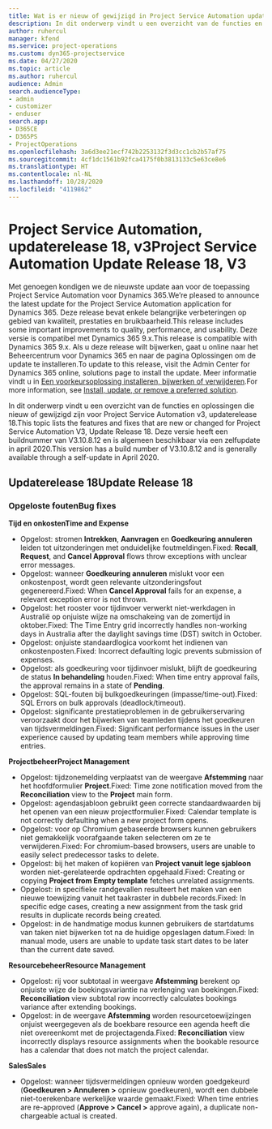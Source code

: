 ```yaml
---
title: Wat is er nieuw of gewijzigd in Project Service Automation updaterelease 18, v3
description: In dit onderwerp vindt u een overzicht van de functies en oplossingen die beschikbaar zijn voor Project Service Automation updaterelease 18, v3.
author: ruhercul
manager: kfend
ms.service: project-operations
ms.custom: dyn365-projectservice
ms.date: 04/27/2020
ms.topic: article
ms.author: ruhercul
audience: Admin
search.audienceType:
- admin
- customizer
- enduser
search.app:
- D365CE
- D365PS
- ProjectOperations
ms.openlocfilehash: 3a6d3ee21ecf742b2253132f3d3cc1cb2b57af75
ms.sourcegitcommit: 4cf1dc1561b92fca4175f0b3813133c5e63ce8e6
ms.translationtype: HT
ms.contentlocale: nl-NL
ms.lasthandoff: 10/28/2020
ms.locfileid: "4119862"
---
```

# <a name="project-service-automation-update-release-18-v3"></a><span data-ttu-id="18736-103">Project Service Automation, updaterelease 18, v3</span><span class="sxs-lookup"><span data-stu-id="18736-103">Project Service Automation Update Release 18, V3</span></span>

<span data-ttu-id="18736-104">Met genoegen kondigen we de nieuwste update aan voor de toepassing Project Service Automation voor Dynamics 365.</span><span class="sxs-lookup"><span data-stu-id="18736-104">We’re pleased to announce the latest update for the Project Service Automation application for Dynamics 365.</span></span> <span data-ttu-id="18736-105">Deze release bevat enkele belangrijke verbeteringen op gebied van kwaliteit, prestaties en bruikbaarheid.</span><span class="sxs-lookup"><span data-stu-id="18736-105">This release includes some important improvements to quality, performance, and usability.</span></span> <span data-ttu-id="18736-106">Deze versie is compatibel met Dynamics 365 9.x.</span><span class="sxs-lookup"><span data-stu-id="18736-106">This release is compatible with Dynamics 365 9.x.</span></span> <span data-ttu-id="18736-107">Als u deze release wilt bijwerken, gaat u online naar het Beheercentrum voor Dynamics 365 en naar de pagina Oplossingen om de update te installeren.</span><span class="sxs-lookup"><span data-stu-id="18736-107">To update to this release, visit the Admin Center for Dynamics 365 online, solutions page to install the update.</span></span> <span data-ttu-id="18736-108">Meer informatie vindt u in [Een voorkeursoplossing installeren, bijwerken of verwijderen](https://docs.microsoft.com/power-platform/admin/install-remove-preferred-solution).</span><span class="sxs-lookup"><span data-stu-id="18736-108">For more information, see [Install, update, or remove a preferred solution](https://docs.microsoft.com/power-platform/admin/install-remove-preferred-solution).</span></span>

<span data-ttu-id="18736-109">In dit onderwerp vindt u een overzicht van de functies en oplossingen die nieuw of gewijzigd zijn voor Project Service Automation v3, updaterelease 18.</span><span class="sxs-lookup"><span data-stu-id="18736-109">This topic lists the features and fixes that are new or changed for Project Service Automation V3, Update Release 18.</span></span> <span data-ttu-id="18736-110">Deze versie heeft een buildnummer van V3.10.8.12 en is algemeen beschikbaar via een zelfupdate in april 2020.</span><span class="sxs-lookup"><span data-stu-id="18736-110">This version has a build number of V3.10.8.12 and is generally available through a self-update in April 2020.</span></span>

## <a name="update-release-18"></a><span data-ttu-id="18736-111">Updaterelease 18</span><span class="sxs-lookup"><span data-stu-id="18736-111">Update Release 18</span></span>

### <a name="bug-fixes"></a><span data-ttu-id="18736-112">Opgeloste fouten</span><span class="sxs-lookup"><span data-stu-id="18736-112">Bug fixes</span></span>

<span data-ttu-id="18736-113">**Tijd en onkosten**</span><span class="sxs-lookup"><span data-stu-id="18736-113">**Time and Expense**</span></span>

- <span data-ttu-id="18736-114">Opgelost: stromen **Intrekken**, **Aanvragen** en **Goedkeuring annuleren** leiden tot uitzonderingen met onduidelijke foutmeldingen.</span><span class="sxs-lookup"><span data-stu-id="18736-114">Fixed: **Recall**, **Request**, and **Cancel Approval** flows throw exceptions with unclear error messages.</span></span>
- <span data-ttu-id="18736-115">Opgelost: wanneer **Goedkeuring annuleren** mislukt voor een onkostenpost, wordt geen relevante uitzonderingsfout gegenereerd.</span><span class="sxs-lookup"><span data-stu-id="18736-115">Fixed: When **Cancel Approval** fails for an expense, a relevant exception error is not thrown.</span></span>
- <span data-ttu-id="18736-116">Opgelost: het rooster voor tijdinvoer verwerkt niet-werkdagen in Australië op onjuiste wijze na omschakeing van de zomertijd in oktober.</span><span class="sxs-lookup"><span data-stu-id="18736-116">Fixed: The Time Entry grid incorrectly handles non-working days in Australia after the daylight savings time (DST) switch in October.</span></span>
- <span data-ttu-id="18736-117">Opgelost: onjuiste standaardlogica voorkomt het indienen van onkostenposten.</span><span class="sxs-lookup"><span data-stu-id="18736-117">Fixed: Incorrect defaulting logic prevents submission of expenses.</span></span>
- <span data-ttu-id="18736-118">Opgelost: als goedkeuring voor tijdinvoer mislukt, blijft de goedkeuring de status **In behandeling** houden.</span><span class="sxs-lookup"><span data-stu-id="18736-118">Fixed: When time entry approval fails, the approval remains in a state of **Pending**.</span></span>
- <span data-ttu-id="18736-119">Opgelost: SQL-fouten bij bulkgoedkeuringen (impasse/time-out).</span><span class="sxs-lookup"><span data-stu-id="18736-119">Fixed: SQL Errors on bulk approvals (deadlock/timeout).</span></span>
- <span data-ttu-id="18736-120">Opgelost: significante prestatieproblemen in de gebruikerservaring veroorzaakt door het bijwerken van teamleden tijdens het goedkeuren van tijdsvermeldingen.</span><span class="sxs-lookup"><span data-stu-id="18736-120">Fixed: Significant performance issues in the user experience caused by updating team members while approving time entries.</span></span>

<span data-ttu-id="18736-121">**Projectbeheer**</span><span class="sxs-lookup"><span data-stu-id="18736-121">**Project Management**</span></span>

- <span data-ttu-id="18736-122">Opgelost: tijdzonemelding verplaatst van de weergave **Afstemming** naar het hoofdformulier **Project**.</span><span class="sxs-lookup"><span data-stu-id="18736-122">Fixed: Time zone notification moved from the **Reconciliation** view to the **Project** main form.</span></span>
- <span data-ttu-id="18736-123">Opgelost: agendasjabloon gebruikt geen correcte standaardwaarden bij het openen van een nieuw projectformulier.</span><span class="sxs-lookup"><span data-stu-id="18736-123">Fixed: Calendar template is not correctly defaulting when a new project form opens.</span></span>
- <span data-ttu-id="18736-124">Opgelost: voor op Chromium gebaseerde browsers kunnen gebruikers niet gemakkelijk voorafgaande taken selecteren om ze te verwijderen.</span><span class="sxs-lookup"><span data-stu-id="18736-124">Fixed: For chromium-based browsers, users are unable to easily select predecessor tasks to delete.</span></span>
- <span data-ttu-id="18736-125">Opgelost: bij het maken of kopiëren van **Project vanuit lege sjabloon** worden niet-gerelateerde opdrachten opgehaald.</span><span class="sxs-lookup"><span data-stu-id="18736-125">Fixed: Creating or copying **Project from Empty template** fetches unrelated assignments.</span></span>
- <span data-ttu-id="18736-126">Opgelost: in specifieke randgevallen resulteert het maken van een nieuwe toewijzing vanuit het taakraster in dubbele records.</span><span class="sxs-lookup"><span data-stu-id="18736-126">Fixed: In specific edge cases, creating a new assignment from the task grid results in duplicate records being created.</span></span>
- <span data-ttu-id="18736-127">Opgelost: in de handmatige modus kunnen gebruikers de startdatums van taken niet bijwerken tot na de huidige opgeslagen datum.</span><span class="sxs-lookup"><span data-stu-id="18736-127">Fixed: In manual mode, users are unable to update task start dates to be later than the current date saved.</span></span>

<span data-ttu-id="18736-128">**Resourcebeheer**</span><span class="sxs-lookup"><span data-stu-id="18736-128">**Resource Management**</span></span>

- <span data-ttu-id="18736-129">Opgelost: rij voor subtotaal in weergave **Afstemming** berekent op onjuiste wijze de boekingsvariantie na verlenging van boekingen.</span><span class="sxs-lookup"><span data-stu-id="18736-129">Fixed: **Reconciliation** view subtotal row incorrectly calculates bookings variance after extending bookings.</span></span>
- <span data-ttu-id="18736-130">Opgelost: in de weergave **Afstemming** worden resourcetoewijzingen onjuist weergegeven als de boekbare resource een agenda heeft die niet overeenkomt met de projectagenda.</span><span class="sxs-lookup"><span data-stu-id="18736-130">Fixed: **Reconciliation** view incorrectly displays resource assignments when the bookable resource has a calendar that does not match the project calendar.</span></span>

<span data-ttu-id="18736-131">**Sales**</span><span class="sxs-lookup"><span data-stu-id="18736-131">**Sales**</span></span>

- <span data-ttu-id="18736-132">Opgelost: wanneer tijdsvermeldingen opnieuw worden goedgekeurd (**Goedkeuren > Annuleren >** opnieuw goedkeuren), wordt een dubbele niet-toerekenbare werkelijke waarde gemaakt.</span><span class="sxs-lookup"><span data-stu-id="18736-132">Fixed: When time entries are re-approved (**Approve > Cancel >** approve again), a duplicate non-chargeable actual is created.</span></span>
